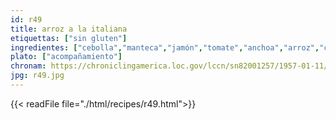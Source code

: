 ```yaml
---
id: r49
title: arroz a la italiana
etiquettas: ["sin gluten"]
ingredientes: ["cebolla","manteca","jamón","tomate","anchoa","arroz","caldo de gallina","gallina","queso"]
plato: ["acompañamiento"]
chronam: https://chroniclingamerica.loc.gov/lccn/sn82001257/1957-01-11/ed-1/seq-5/
jpg: r49.jpg
---
```


{{< readFile file="./html/recipes/r49.html">}}